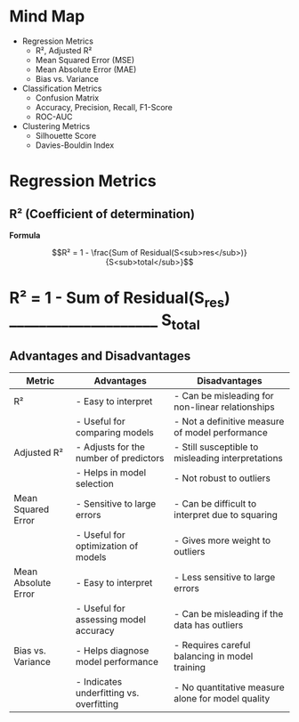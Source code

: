 # Mind Map
- Regression Metrics
  - R², Adjusted R²
  - Mean Squared Error (MSE)
  - Mean Absolute Error (MAE)
  - Bias vs. Variance
- Classification Metrics
  - Confusion Matrix
  - Accuracy, Precision, Recall, F1-Score
  - ROC-AUC
- Clustering Metrics
  - Silhouette Score
  - Davies-Bouldin Index
# Regression Metrics
## R² (Coefficient of determination)
**Formula**
```math
R² = 1 - \frac{Sum of Residual(S<sub>res</sub>)}{S<sub>total</sub>}
```
R² = 1 - Sum of Residual(S<sub>res</sub>)
          ____________________
          S<sub>total</sub>
   = 
## Advantages and Disadvantages
| Metric                 | Advantages                                          | Disadvantages                                      |
|-----------------------|----------------------------------------------------|---------------------------------------------------|
| R²                    | - Easy to interpret                                 | - Can be misleading for non-linear relationships   |
|                       | - Useful for comparing models                       | - Not a definitive measure of model performance    |
| Adjusted R²           | - Adjusts for the number of predictors             | - Still susceptible to misleading interpretations   |
|                       | - Helps in model selection                          | - Not robust to outliers                           |
| Mean Squared Error    | - Sensitive to large errors                         | - Can be difficult to interpret due to squaring    |
|                       | - Useful for optimization of models                 | - Gives more weight to outliers                    |
| Mean Absolute Error    | - Easy to interpret                                 | - Less sensitive to large errors                    |
|                       | - Useful for assessing model accuracy               | - Can be misleading if the data has outliers      |
| Bias vs. Variance     | - Helps diagnose model performance                  | - Requires careful balancing in model training     |
|                       | - Indicates underfitting vs. overfitting           | - No quantitative measure alone for model quality   |
